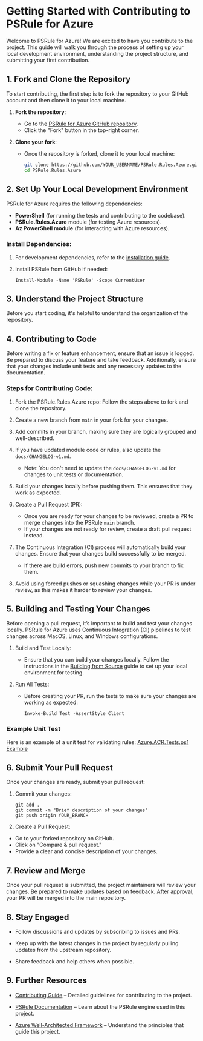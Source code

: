 # Getting Started with Contributing to PSRule for Azure

Welcome to PSRule for Azure! We are excited to have you contribute to the project. This guide will walk you through the process of setting up your local development environment, understanding the project structure, and submitting your first contribution.

## 1. **Fork and Clone the Repository**

To start contributing, the first step is to fork the repository to your GitHub account and then clone it to your local machine.

1. **Fork the repository**:
   - Go to the [PSRule for Azure GitHub repository](https://github.com/Azure/PSRule.Rules.Azure).
   - Click the "Fork" button in the top-right corner.


2. **Clone your fork**:
   - Once the repository is forked, clone it to your local machine:
     ```bash
     git clone https://github.com/YOUR_USERNAME/PSRule.Rules.Azure.git
     cd PSRule.Rules.Azure
     ```


## 2. **Set Up Your Local Development Environment**

PSRule for Azure requires the following dependencies:

- **PowerShell** (for running the tests and contributing to the codebase).
- **PSRule.Rules.Azure** module (for testing Azure resources).
- **Az PowerShell module** (for interacting with Azure resources).

### Install Dependencies:

1. For development dependencies, refer to the [installation guide](https://azure.github.io/PSRule.Rules.Azure/install/#development-dependencies).

2. Install PSRule from GitHub if needed:
 
    ```
    Install-Module -Name 'PSRule' -Scope CurrentUser
    ```


## 3. **Understand the Project Structure**

Before you start coding, it's helpful to understand the organization of the repository.


## 4. **Contributing to Code**

Before writing a fix or feature enhancement, ensure that an issue is logged. Be prepared to discuss your feature and take feedback. Additionally, ensure that your changes include unit tests and any necessary updates to the documentation.

### Steps for Contributing Code:

1. Fork the PSRule.Rules.Azure repo: Follow the steps above to fork and clone the repository.

2. Create a new branch from `main` in your fork for your changes.

3. Add commits in your branch, making sure they are logically grouped and well-described.

4. If you have updated module code or rules, also update the `docs/CHANGELOG-v1.md`.
    - Note: You don't need to update the `docs/CHANGELOG-v1.md` for changes to unit tests or documentation.

5. Build your changes locally before pushing them. This ensures that they work as expected.

6. Create a Pull Request (PR):
    - Once you are ready for your changes to be reviewed, create a PR to merge changes into the PSRule `main` branch.
    - If your changes are not ready for review, create a draft pull request instead.

7. The Continuous Integration (CI) process will automatically build your changes. Ensure that your changes build successfully to be merged.
    - If there are build errors, push new commits to your branch to fix them.

8. Avoid using forced pushes or squashing changes while your PR is under review, as this makes it harder to review your changes.


## 5. **Building and Testing Your Changes**

Before opening a pull request, it’s important to build and test your changes locally. PSRule for Azure uses Continuous Integration (CI) pipelines to test changes across MacOS, Linux, and Windows configurations.

1. Build and Test Locally:
   - Ensure that you can build your changes locally. Follow the instructions in the [Building from Source](https://azure.github.io/PSRule.Rules.Azure/install/#building-from-source) guide to set up your local environment for testing.

2. Run All Tests:
    - Before creating your PR, run the tests to make sure your changes are working as expected:
      
       ```
       Invoke-Build Test -AssertStyle Client
       ```

### Example Unit Test

Here is an example of a unit test for validating rules:
[Azure.ACR.Tests.ps1 Example](https://github.com/Azure/psrule.rules.azure/blob/main/tests/PSRule.Rules.Azure.Tests/Azure.ACR.Tests.ps1#L40-L56)



## 6. **Submit Your Pull Request**

Once your changes are ready, submit your pull request:

1. Commit your changes:
    ```
    git add .
    git commit -m "Brief description of your changes"
    git push origin YOUR_BRANCH
    ```
    
2. Create a Pull Request:
   
- Go to your forked repository on GitHub.
- Click on "Compare & pull request."
- Provide a clear and concise description of your changes.


## 7. **Review and Merge**

Once your pull request is submitted, the project maintainers will review your changes. Be prepared to make updates based on feedback. After approval, your PR will be merged into the main repository.

## 8. **Stay Engaged**

   - Follow discussions and updates by subscribing to issues and PRs.
   - Keep up with the latest changes in the project by regularly pulling updates from the upstream repository.
   
   - Share feedback and help others when possible.


## 9. **Further Resources**

  - [Contributing Guide](https://github.com/Azure/PSRule.Rules.Azure/blob/main/CONTRIBUTING.md) – Detailed guidelines for contributing to the project.

  - [PSRule Documentation](https://github.com/microsoft/PSRule) – Learn about the PSRule engine used in this project.

  - [Azure Well-Architected Framework](https://learn.microsoft.com/en-us/azure/well-architected/) – Understand the principles that guide this project.
